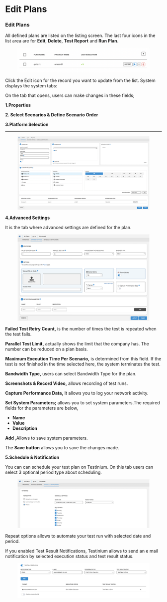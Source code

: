 # Edit Plans

### Edit Plans

All defined plans are listed on the listing screen. The last four icons in the list area are for **Edit**, **Delete**, **Test Report** and **Run Plan.**

<figure><img src="../../.gitbook/assets/Ekran Resmi 2023-06-20 23.58.22.png" alt=""><figcaption></figcaption></figure>

Click the Edit icon for the record you want to update from the list. System displays the system tabs:

On the tab that opens, users can make changes in these fields;

**1.Properties**

**2. Select Scenarios & Define Scenario Order**

**3.Platform Selection**

***

<figure><img src="../../.gitbook/assets/Ekran Resmi 2023-06-21 00.02.17.png" alt=""><figcaption></figcaption></figure>

**4.Advanced Settings**

It is the tab where advanced settings are defined for the plan.

<figure><img src="../../.gitbook/assets/Ekran Resmi 2023-06-21 00.09.14.png" alt=""><figcaption></figcaption></figure>

**Failed Test Retry Count,** is the number of times the test is repeated when the test fails.&#x20;

**Parallel Test Limit,** actually shows the limit that the company has. The number can be reduced on a plan basis.&#x20;

**Maximum Execution Time Per Scenario,** is determined from this field. If the test is not finished in the time selected here, the system terminates the test. &#x20;

**Bandwidth Type,** users can select Bandwidth Type for the plan.&#x20;

**Screenshots & Record Video,** allows recording of test runs.

**Capture Performance Data,** It allows you to log your network activity.

**Set System Parameters;** allows you to set system parameters.The required fields for the parameters are below,

* **Name**
* **Value**
* **Description**

**Add** ,Allows to save system parameters.

The **Save button** allows you to save the changes made.



**5.Schedule & Notification**

You can can schedule your test plan on Testinium. On this tab users can select 3 optional period type about scheduling.

<figure><img src="../../.gitbook/assets/Ekran Resmi 2023-06-21 00.26.49.png" alt=""><figcaption></figcaption></figure>



Repeat options allows to automate your test run with selected date and period.&#x20;



If you enabled Test Result Notifications, Testinium allows to send an e mail notification by selected execution status and test result status.&#x20;



<figure><img src="../../.gitbook/assets/Ekran Resmi 2023-06-21 00.31.13.png" alt=""><figcaption></figcaption></figure>

